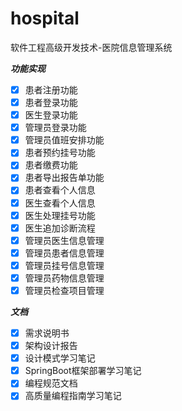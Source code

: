 # hospital
软件工程高级开发技术-医院信息管理系统

***功能实现***    
- [x] 患者注册功能
- [x] 患者登录功能
- [x] 医生登录功能
- [x] 管理员登录功能
- [x] 管理员值班安排功能
- [x] 患者预约挂号功能
- [x] 患者缴费功能
- [x] 患者导出报告单功能
- [x] 患者查看个人信息
- [x] 医生查看个人信息
- [x] 医生处理挂号功能
- [x] 医生追加诊断流程
- [x] 管理员医生信息管理
- [x] 管理员患者信息管理
- [x] 管理员挂号信息管理
- [x] 管理员药物信息管理
- [x] 管理员检查项目管理

***文档***
- [x] 需求说明书
- [x] 架构设计报告
- [x] 设计模式学习笔记
- [x] SpringBoot框架部署学习笔记
- [x] 编程规范文档
- [x] 高质量编程指南学习笔记
